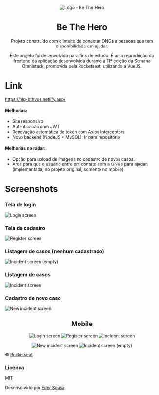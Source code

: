 <p align="center">
  <img alt="Logo - Be The Hero" src="src/assets/logo.svg">
</p>

<h1 align="center">
  Be The Hero
</h1>

<p align="center">
  Projeto construído com o intuito de conectar ONGs a pessoas que tem disponibilidade em ajudar.
</p>
<p align="center">
  Este projeto foi desenvolvido para fins de estudo. É uma reprodução do frontend da aplicação desenvolvida durante a 11ª edição da Semana Omnistack, promovida pela Rocketseat, utilizando a VueJS.
</p>

# Link

https://hlg-bthvue.netlify.app/

<h4>
  Melhorias:
</h4>

- Site responsivo
- Autenticação com JWT
- Renovação automática de token com Axios Interceptors
- Novo backend (NodeJS + MySQL): [Ir para repositório](https://github.com/ederwms/api-bethehero)

<h4>
  Melhorias no radar:
</h4>

- Opção para upload de imagens  no cadastro de novos casos.
- Área para que o usuário entre em contato com a ONGs para ajudar. (implementada, no projeto original, somente no mobile)

# Screenshots

<h3>
  Tela de login
</h3>
<img alt="Login screen" src="src/assets/screenshots/login-bth.png">

<h3>
  Tela de cadastro
</h3>
<img alt="Register screen" src="src/assets/screenshots/cadastro-bth.png">

<h3>
  Listagem de casos (nenhum cadastrado)
</h3>
<img alt="Incident screen (empty)" src="src/assets/screenshots/incident-screen-empty.png">

<h3>
  Listagem de casos
</h3>
<img alt="Incident screen" src="src/assets/screenshots/incident-screen-populated.png">

<h3>
  Cadastro de novo caso
</h3>
<img alt="New incident screen" src="src/assets/screenshots/new-incident-screen.png">

<h2 align="center">
  Mobile
</h2>

<p align="center">
  <img alt="Login screen" src="src/assets/screenshots/mobile/login-bth-mobile.png">

  <img alt="Register screen" src="src/assets/screenshots/mobile/cadastro-bth-mobile.png">

  <img alt="Incident screen" src="src/assets/screenshots/mobile/incident-screen-populated-mobile.png">
</p>

<p align="center">
  <img alt="New incident screen" src="src/assets/screenshots/mobile/new-incident-screen-mobile.png">

  <img alt="Incident screen (empty)" src="src/assets/screenshots/mobile/incident-screen-empty-mobile.png">
</p>

**&copy;** [Rocketseat](https://rocketseat.com.br/)

### Licença
[MIT](https://github.com/ederwms/bethehero-vue/blob/master/LICENSE)

Desenvolvido por [Éder Sousa](https://github.com/ederwms)
